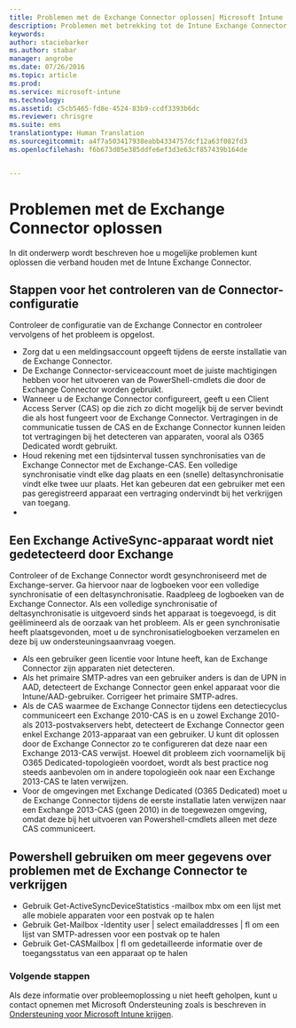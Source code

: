 ```yaml
---
title: Problemen met de Exchange Connector oplossen| Microsoft Intune
description: Problemen met betrekking tot de Intune Exchange Connector oplossen.
keywords: 
author: staciebarker
ms.author: stabar
manager: angrobe
ms.date: 07/26/2016
ms.topic: article
ms.prod: 
ms.service: microsoft-intune
ms.technology: 
ms.assetid: c5cb5465-fd8e-4524-83b9-ccdf3393b6dc
ms.reviewer: chrisgre
ms.suite: ems
translationtype: Human Translation
ms.sourcegitcommit: a4f7a503417938eabb4334757dcf12a63f082fd3
ms.openlocfilehash: f6b673d05e385ddfe6ef3d3e63cf857439b164de


---
```


# <a name="troubleshoot-the-exchange-connector"></a>Problemen met de Exchange Connector oplossen
In dit onderwerp wordt beschreven hoe u mogelijke problemen kunt oplossen die verband houden met de Intune Exchange Connector.

## <a name="steps-for-checking-the-connector-configuration"></a>Stappen voor het controleren van de Connector-configuratie 

Controleer de configuratie van de Exchange Connector en controleer vervolgens of het probleem is opgelost.

- Zorg dat u een meldingsaccount opgeeft tijdens de eerste installatie van de Exchange Connector.
- De Exchange Connector-serviceaccount moet de juiste machtigingen hebben voor het uitvoeren van de PowerShell-cmdlets die door de Exchange Connector worden gebruikt.
- Wanneer u de Exchange Connector configureert, geeft u een Client Access Server (CAS) op die zich zo dicht mogelijk bij de server bevindt die als host fungeert voor de Exchange Connector. Vertragingen in de communicatie tussen de CAS en de Exchange Connector kunnen leiden tot vertragingen bij het detecteren van apparaten, vooral als O365 Dedicated wordt gebruikt.
- Houd rekening met een tijdsinterval tussen synchronisaties van de Exchange Connector met de Exchange-CAS. Een volledige synchronisatie vindt elke dag plaats en een (snelle) deltasynchronisatie vindt elke twee uur plaats. Het kan gebeuren dat een gebruiker met een pas geregistreerd apparaat een vertraging ondervindt bij het verkrijgen van toegang.
- 
## <a name="exchange-activesync-device-not-discovered-from-exchange"></a>Een Exchange ActiveSync-apparaat wordt niet gedetecteerd door Exchange
Controleer of de Exchange Connector wordt gesynchroniseerd met de Exchange-server. Ga hiervoor naar de logboeken voor een volledige synchronisatie of een deltasynchronisatie. Raadpleeg de logboeken van de Exchange Connector. Als een volledige synchronisatie of deltasynchronisatie is uitgevoerd sinds het apparaat is toegevoegd, is dit geëlimineerd als de oorzaak van het probleem. Als er geen synchronisatie heeft plaatsgevonden, moet u de synchronisatielogboeken verzamelen en deze bij uw ondersteuningsaanvraag voegen.

- Als een gebruiker geen licentie voor Intune heeft, kan de Exchange Connector zijn apparaten niet detecteren.
- Als het primaire SMTP-adres van een gebruiker anders is dan de UPN in AAD, detecteert de Exchange Connector geen enkel apparaat voor die Intune/AAD-gebruiker. Corrigeer het primaire SMTP-adres.
- Als de CAS waarmee de Exchange Connector tijdens een detectiecyclus communiceert een Exchange 2010-CAS is en u zowel Exchange 2010- als 2013-postvakservers hebt, detecteert de Exchange Connector geen enkel Exchange 2013-apparaat van een gebruiker. U kunt dit oplossen door de Exchange Connector zo te configureren dat deze naar een Exchange 2013-CAS verwijst.  Hoewel dit probleem zich voornamelijk bij O365 Dedicated-topologieën voordoet, wordt als best practice nog steeds aanbevolen om in andere topologieën ook naar een Exchange 2013-CAS te laten verwijzen.
- Voor de omgevingen met Exchange Dedicated (O365 Dedicated) moet u de Exchange Connector tijdens de eerste installatie laten verwijzen naar een Exchange 2013-CAS (geen 2010) in de toegewezen omgeving, omdat deze bij het uitvoeren van Powershell-cmdlets alleen met deze CAS communiceert.


## <a name="using-powershell-to-get-more-data-on-exchange-connector-issues"></a>Powershell gebruiken om meer gegevens over problemen met de Exchange Connector te verkrijgen
- Gebruik Get-ActiveSyncDeviceStatistics -mailbox mbx om een lijst met alle mobiele apparaten voor een postvak op te halen
- Gebruik Get-Mailbox -Identity user | select emailaddresses | fl om een lijst van SMTP-adressen voor een postvak op te halen
- Gebruik Get-CASMailbox <upn> | fl om gedetailleerde informatie over de toegangsstatus van een apparaat op te halen

### <a name="next-steps"></a>Volgende stappen
Als deze informatie over probleemoplossing u niet heeft geholpen, kunt u contact opnemen met Microsoft Ondersteuning zoals is beschreven in [Ondersteuning voor Microsoft Intune krijgen](how-to-get-support-for-microsoft-intune.md).



<!--HONumber=Oct16_HO4-->


